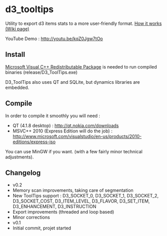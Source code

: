 d3_tooltips
===========

Utility to export d3 items stats to a more user-friendly format.
<a href="https://github.com/d3dev/d3_tooltips/How%20it%20works">How it works (Wiki page)</a>

YouTube Demo : http://youtu.be/kqZ0Jgw7tOo

Install
-------

<a href="http://www.microsoft.com/en-us/download/details.aspx?id=5555">Microsoft Visual C++ Redistributable Package</a> is needed to run compiled binaries (release/D3_ToolTips.exe)

D3_ToolTips also uses QT and SQLite, but dynamics libraries are embedded.

Compile
----------

In order to compile it smoothly you will need :
 - QT (4.1.8 desktop) : http://qt.nokia.com/downloads
 - MSVC++ 2010 (Express Edition will do the job) : http://www.microsoft.com/visualstudio/en-us/products/2010-editions/express-iso

You can use MinGW if you want. (with a few fairly minor technical adjustments).

Changelog
---------
 - v0.2
  - Memory scan improvements, taking care of segmentation
  - New ToolTips support : D3_SOCKET_0, D3_SOCKET_1, D3_SOCKET_2, D3_SOCKET_COST, D3_ITEM_LEVEL, D3_FLAVOR, D3_SET_ITEM, D3_ENHANCEMENT, D3_INSTRUCTION
  - Export improvements (threaded and loop based)
  - Minor corrections
 - v0.1
  - Initial commit, projet started